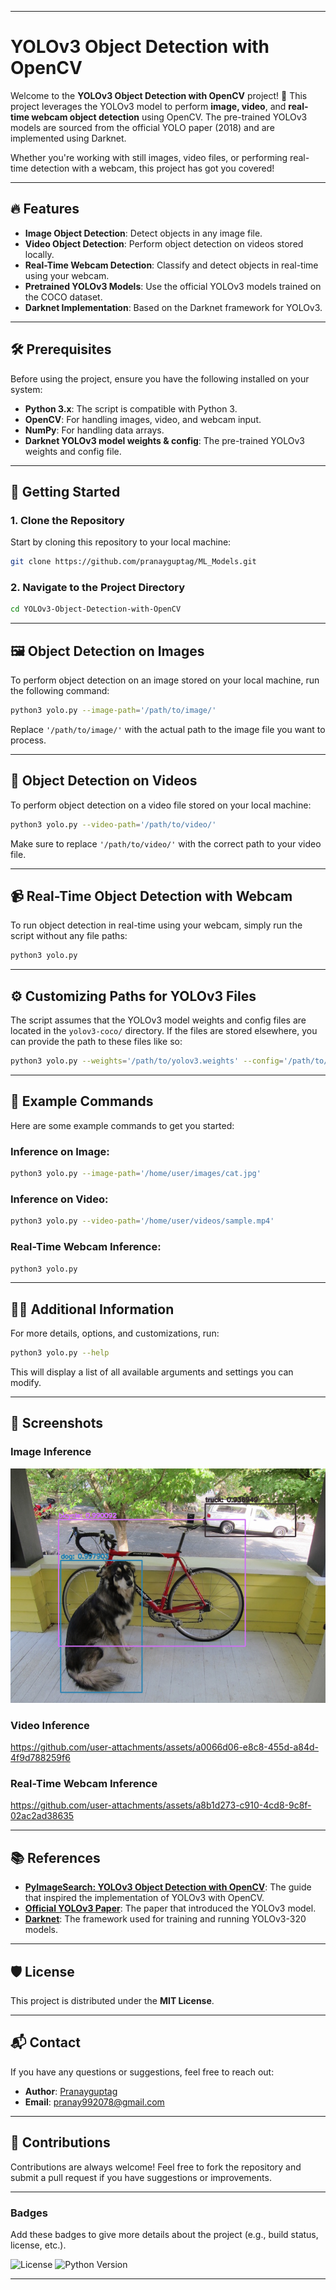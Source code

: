
---

# YOLOv3 Object Detection with OpenCV

Welcome to the **YOLOv3 Object Detection with OpenCV** project! 🎯 This project leverages the YOLOv3 model to perform **image, video**, and **real-time webcam object detection** using OpenCV. The pre-trained YOLOv3 models are sourced from the official YOLO paper (2018) and are implemented using Darknet.

Whether you're working with still images, video files, or performing real-time detection with a webcam, this project has got you covered!

---

## 🔥 Features

* **Image Object Detection**: Detect objects in any image file.
* **Video Object Detection**: Perform object detection on videos stored locally.
* **Real-Time Webcam Detection**: Classify and detect objects in real-time using your webcam.
* **Pretrained YOLOv3 Models**: Use the official YOLOv3 models trained on the COCO dataset.
* **Darknet Implementation**: Based on the Darknet framework for YOLOv3.

---

## 🛠️ Prerequisites

Before using the project, ensure you have the following installed on your system:

* **Python 3.x**: The script is compatible with Python 3.
* **OpenCV**: For handling images, video, and webcam input.
* **NumPy**: For handling data arrays.
* **Darknet YOLOv3 model weights & config**: The pre-trained YOLOv3 weights and config file.

---

## 🚀 Getting Started

### 1. Clone the Repository

Start by cloning this repository to your local machine:

```bash
git clone https://github.com/pranayguptag/ML_Models.git
```

### 2. Navigate to the Project Directory

```bash
cd YOLOv3-Object-Detection-with-OpenCV
```

---

## 🖼️ Object Detection on Images

To perform object detection on an image stored on your local machine, run the following command:

```bash
python3 yolo.py --image-path='/path/to/image/'
```

Replace `'/path/to/image/'` with the actual path to the image file you want to process.

---

## 🎥 Object Detection on Videos

To perform object detection on a video file stored on your local machine:

```bash
python3 yolo.py --video-path='/path/to/video/'
```

Make sure to replace `'/path/to/video/'` with the correct path to your video file.

---

## 📹 Real-Time Object Detection with Webcam

To run object detection in real-time using your webcam, simply run the script without any file paths:

```bash
python3 yolo.py
```

---

## ⚙️ Customizing Paths for YOLOv3 Files

The script assumes that the YOLOv3 model weights and config files are located in the `yolov3-coco/` directory. If the files are stored elsewhere, you can provide the path to these files like so:

```bash
python3 yolo.py --weights='/path/to/yolov3.weights' --config='/path/to/yolov3.cfg' --labels='/path/to/coco.names'
```

---

## 🎯 Example Commands

Here are some example commands to get you started:

### Inference on Image:

```bash
python3 yolo.py --image-path='/home/user/images/cat.jpg'
```

### Inference on Video:

```bash
python3 yolo.py --video-path='/home/user/videos/sample.mp4'
```

### Real-Time Webcam Inference:

```bash
python3 yolo.py
```

---

## 🧑‍💻 Additional Information

For more details, options, and customizations, run:

```bash
python3 yolo.py --help
```

This will display a list of all available arguments and settings you can modify.

---

## 📝 Screenshots

### Image Inference

![Image Inference](images/Image.png)

### Video Inference

https://github.com/user-attachments/assets/a0066d06-e8c8-455d-a84d-4f9d788259f6

### Real-Time Webcam Inference

https://github.com/user-attachments/assets/a8b1d273-c910-4cd8-9c8f-02ac2ad38635

---

## 📚 References

* **[PyImageSearch: YOLOv3 Object Detection with OpenCV](https://www.pyimagesearch.com/2018/11/12/yolo-object-detection-with-opencv/)**: The guide that inspired the implementation of YOLOv3 with OpenCV.
* **[Official YOLOv3 Paper](https://arxiv.org/pdf/1804.02767.pdf)**: The paper that introduced the YOLOv3 model.
* **[Darknet](https://pjreddie.com/darknet/yolo/)**: The framework used for training and running YOLOv3-320 models.

---

## 🛡️ License

This project is distributed under the **MIT License**.

---

## 📬 Contact

If you have any questions or suggestions, feel free to reach out:

* **Author**: [Pranayguptag](https://github.com/pranayguptag)
* **Email**: [pranay992078@gmail.com](mailto:pranay992078@gmail.com)

---

## 💖 Contributions

Contributions are always welcome! Feel free to fork the repository and submit a pull request if you have suggestions or improvements.

---

### Badges

Add these badges to give more details about the project (e.g., build status, license, etc.).

![License](https://img.shields.io/badge/license-MIT-blue)
![Python Version](https://img.shields.io/badge/python-3.x-blue)

---
